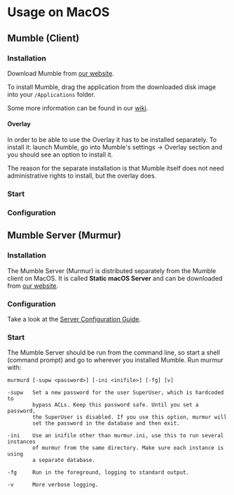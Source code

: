 # Usage on MacOS

## Mumble (Client)

### Installation

Download Mumble from [our website](https://www.mumble.info/downloads/).

To install Mumble, drag the application from the downloaded
disk image into your `/Applications` folder.

Some more information can be found in our [wiki](https://wiki.mumble.info/wiki/Installing_Mumble#Mac_OS_X).

#### Overlay

In order to be able to use the Overlay it has to be installed separately.
To install it: launch Mumble, go into Mumble's settings -> Overlay section and you should see an option to install it.

The reason for the separate installation is that Mumble itself does not need administrative rights to install, but the overlay does. 

### Start

### Configuration

## Mumble Server (Murmur)

### Installation

The Mumble Server (Murmur) is distributed separately from the Mumble client on MacOS.
It is called **Static macOS Server** and can be downloaded from [our website](https://www.mumble.info/downloads/).

### Configuration

Take a look at the [Server Configuration Guide](server_config_guide.md).

### Start

The Mumble Server should be run from the command line, so start a shell (command prompt) and go to wherever you installed Mumble. Run murmur with:

```
murmurd [-supw <password>] [-ini <inifile>] [-fg] [v]

-supw   Set a new password for the user SuperUser, which is hardcoded to
        bypass ACLs. Keep this password safe. Until you set a password,
        the SuperUser is disabled. If you use this option, murmur will
        set the password in the database and then exit.

-ini    Use an inifile other than murmur.ini, use this to run several instances
        of murmur from the same directory. Make sure each instance is using
        a separate database.

-fg     Run in the foreground, logging to standard output.

-v      More verbose logging.
```
